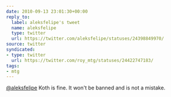 ```yaml
---
date: 2010-09-13 23:01:30+00:00
reply_to:
  label: aleksfelipe's tweet
  name: aleksfelipe
  type: twitter
  url: https://twitter.com/aleksfelipe/statuses/24398849970/
source: twitter
syndicated:
- type: twitter
  url: https://twitter.com/roy_mtg/statuses/24422747183/
tags:
- mtg
---
```


[@aleksfelipe](https://twitter.com/aleksfelipe/) Koth is fine. It won't be banned and is not a mistake.